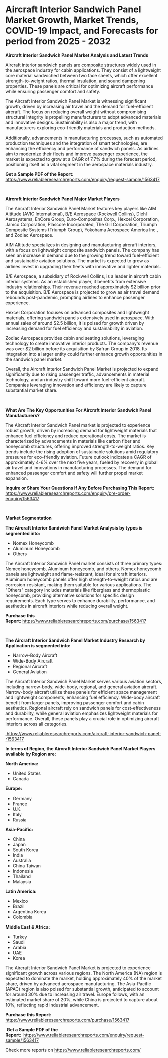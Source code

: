 <p><h1>Aircraft Interior Sandwich Panel Market Growth, Market Trends, COVID-19 Impact, and Forecasts for period from 2025 - 2032</h1></p><p><strong>Aircraft Interior Sandwich Panel Market Analysis and Latest Trends</strong></p>
<p><p>Aircraft interior sandwich panels are composite structures widely used in the aerospace industry for cabin applications. They consist of a lightweight core material sandwiched between two face sheets, which offer excellent strength-to-weight ratios, thermal insulation, and sound dampening properties. These panels are critical for optimizing aircraft performance while ensuring passenger comfort and safety.</p><p>The Aircraft Interior Sandwich Panel Market is witnessing significant growth, driven by increasing air travel and the demand for fuel-efficient aircraft. The focus on reducing overall weight without compromising structural integrity is propelling manufacturers to adopt advanced materials and innovative designs. Sustainability is also a major trend, with manufacturers exploring eco-friendly materials and production methods.</p><p>Additionally, advancements in manufacturing processes, such as automated production techniques and the integration of smart technologies, are enhancing the efficiency and performance of sandwich panels. As airlines aim to modernize their fleets and improve passenger experience, the market is expected to grow at a CAGR of 7.7% during the forecast period, positioning itself as a vital segment in the aerospace materials industry.</p></p>
<p><strong>Get a Sample PDF of the Report:&nbsp;</strong> <a href="https://www.reliableresearchreports.com/enquiry/request-sample/1563417?utm_campaign=2593&utm_medium=2&utm_source=Github&utm_content=ia&utm_term=02042025&utm_id=aircraft-interior-sandwich-panel">https://www.reliableresearchreports.com/enquiry/request-sample/1563417</a></p>
<p>&nbsp;</p>
<p><strong>Aircraft Interior Sandwich Panel Major Market Players</strong></p>
<p><p>The Aircraft Interior Sandwich Panel Market features key players like AIM Altitude (AVIC International), B/E Aerospace (Rockwell Collins), Diehl Aerosystems, EnCore Group, Euro-Composites Corp., Hexcel Corporation, Jamco Corporation, Plascore Incorporated, The Gill Corporation, Triumph Composite Systems (Triumph Group), Yokohama Aerospace America Inc., and Zodiac Aerospace. </p><p>AIM Altitude specializes in designing and manufacturing aircraft interiors, with a focus on lightweight composite sandwich panels. The company has seen an increase in demand due to the growing trend toward fuel-efficient and sustainable aviation solutions. The market is expected to grow as airlines invest in upgrading their fleets with innovative and lighter materials.</p><p>B/E Aerospace, a subsidiary of Rockwell Collins, is a leader in aircraft cabin interior systems. As an established player, it benefits from extensive industry relationships. Their revenue reached approximately $2 billion prior to the acquisition. B/E Aerospace is projected to grow as air travel demand rebounds post-pandemic, prompting airlines to enhance passenger experience.</p><p>Hexcel Corporation focuses on advanced composites and lightweight materials, offering sandwich panels extensively used in aerospace. With annual sales of around $2.5 billion, it is poised for growth driven by increasing demand for fuel efficiency and sustainability in aviation.</p><p>Zodiac Aerospace provides cabin and seating solutions, leveraging technology to create innovative interior products. The company's revenue was over $2 billion before its acquisition by Safran Group in 2018. Its integration into a larger entity could further enhance growth opportunities in the sandwich panel market.</p><p>Overall, the Aircraft Interior Sandwich Panel Market is projected to expand significantly due to rising passenger traffic, advancements in material technology, and an industry shift toward more fuel-efficient aircraft. Companies leveraging innovation and efficiency are likely to capture substantial market share.</p></p>
<p>&nbsp;</p>
<p><strong>What Are The Key Opportunities For Aircraft Interior Sandwich Panel Manufacturers?</strong></p>
<p><p>The Aircraft Interior Sandwich Panel market is projected to experience robust growth, driven by increasing demand for lightweight materials that enhance fuel efficiency and reduce operational costs. The market is characterized by advancements in materials like carbon fiber and honeycomb structures, offering improved strength-to-weight ratios. Key trends include the rising adoption of sustainable solutions amid regulatory pressures for eco-friendly aviation. Future outlook indicates a CAGR of approximately 4-6% over the next five years, fueled by recovery in global air travel and innovations in manufacturing processes. The demand for enhanced passenger comfort and safety will further propel market expansion.</p></p>
<p><strong>Inquire or Share Your Questions If Any Before Purchasing This Report:</strong> <a href="https://www.reliableresearchreports.com/enquiry/pre-order-enquiry/1563417?utm_campaign=2593&utm_medium=2&utm_source=Github&utm_content=ia&utm_term=02042025&utm_id=aircraft-interior-sandwich-panel">https://www.reliableresearchreports.com/enquiry/pre-order-enquiry/1563417</a></p>
<p>&nbsp;</p>
<p><strong>Market Segmentation</strong></p>
<p><strong>The Aircraft Interior Sandwich Panel Market Analysis by types is segmented into:</strong></p>
<p><ul><li>Nomex Honeycomb</li><li>Aluminum Honeycomb</li><li>Others</li></ul></p>
<p><p>The Aircraft Interior Sandwich Panel market consists of three primary types: Nomex honeycomb, Aluminum honeycomb, and others. Nomex honeycomb panels are lightweight and flame-resistant, ideal for aircraft interiors. Aluminum honeycomb panels offer high strength-to-weight ratios and are corrosion-resistant, making them suitable for various applications. The "Others" category includes materials like fiberglass and thermoplastic honeycomb, providing alternative solutions for specific design requirements. Each type serves to enhance durability, performance, and aesthetics in aircraft interiors while reducing overall weight.</p></p>
<p><strong>Purchase this Report:&nbsp;</strong><a href="https://www.reliableresearchreports.com/purchase/1563417?utm_campaign=2593&utm_medium=2&utm_source=Github&utm_content=ia&utm_term=02042025&utm_id=aircraft-interior-sandwich-panel">https://www.reliableresearchreports.com/purchase/1563417</a></p>
<p>&nbsp;</p>
<p><strong>The Aircraft Interior Sandwich Panel Market Industry Research by Application is segmented into:</strong></p>
<p><ul><li>Narrow-Body Aircraft</li><li>Wide-Body Aircraft</li><li>Regional Aircraft</li><li>General Aviation</li></ul></p>
<p><p>The Aircraft Interior Sandwich Panel Market serves various aviation sectors, including narrow-body, wide-body, regional, and general aviation aircraft. Narrow-body aircraft utilize these panels for efficient space management and lightweight components, enhancing fuel efficiency. Wide-body aircraft benefit from larger panels, improving passenger comfort and cabin aesthetics. Regional aircraft rely on sandwich panels for cost-effectiveness and durability, while general aviation emphasizes lightweight materials for performance. Overall, these panels play a crucial role in optimizing aircraft interiors across all categories.</p></p>
<p><a href="https://www.reliableresearchreports.com/aircraft-interior-sandwich-panel-r1563417?utm_campaign=2593&utm_medium=2&utm_source=Github&utm_content=ia&utm_term=02042025&utm_id=aircraft-interior-sandwich-panel">&nbsp;https://www.reliableresearchreports.com/aircraft-interior-sandwich-panel-r1563417</a></p>
<p><strong>In terms of Region, the Aircraft Interior Sandwich Panel Market Players available by Region are:</strong></p>
<p>
    <p> <strong> North America: </strong>
        <ul>
            <li>United States</li>
            <li>Canada</li>
        </ul>
        </p> 
    <p> <strong> Europe: </strong>
        <ul>
            <li>Germany</li>
            <li>France</li>
            <li>U.K.</li>
            <li>Italy</li>
            <li>Russia</li>
        </ul>
        </p> 
    <p> <strong> Asia-Pacific: </strong>
        <ul>
            <li>China</li>
            <li>Japan</li>
            <li>South Korea</li>
            <li>India</li>
            <li>Australia</li>
            <li>China Taiwan</li>
            <li>Indonesia</li>
            <li>Thailand</li>
            <li>Malaysia</li>
        </ul>
        </p> 
    <p> <strong> Latin America: </strong>
        <ul>
            <li>Mexico</li>
            <li>Brazil</li>
            <li>Argentina Korea</li>
            <li>Colombia</li>
        </ul>
        </p> 
    <p> <strong> Middle East & Africa: </strong>
        <ul>
            <li>Turkey</li>
            <li>Saudi</li>
            <li>Arabia</li>
            <li>UAE</li>
            <li>Korea</li>
        </ul>
    </p>
    </p>
<p><p>The Aircraft Interior Sandwich Panel Market is projected to experience significant growth across various regions. The North America (NA) region is expected to dominate the market, holding approximately 40% of the market share, driven by advanced aerospace manufacturing. The Asia-Pacific (APAC) region is also poised for substantial growth, anticipated to account for around 30% due to increasing air travel. Europe follows, with an estimated market share of 20%, while China is projected to capture about 10%, reflecting rapid industrial advancement.</p></p>
<p><strong>Purchase this Report: </strong><a href="https://www.reliableresearchreports.com/purchase/1563417?utm_campaign=2593&utm_medium=2&utm_source=Github&utm_content=ia&utm_term=02042025&utm_id=aircraft-interior-sandwich-panel">https://www.reliableresearchreports.com/purchase/1563417</a></p>
<p>&nbsp;<strong>Get a Sample PDF of the Report:&nbsp;&nbsp;</strong><a href="https://www.reliableresearchreports.com/enquiry/request-sample/1563417?utm_campaign=2593&utm_medium=2&utm_source=Github&utm_content=ia&utm_term=02042025&utm_id=aircraft-interior-sandwich-panel">https://www.reliableresearchreports.com/enquiry/request-sample/1563417</a></p>
<p><strong></strong></p>
<p>Check more reports on <a href="https://www.reliableresearchreports.com/?utm_campaign=2593&utm_medium=2&utm_source=Github&utm_content=ia&utm_term=02042025&utm_id=aircraft-interior-sandwich-panel">https://www.reliableresearchreports.com/</a></p>